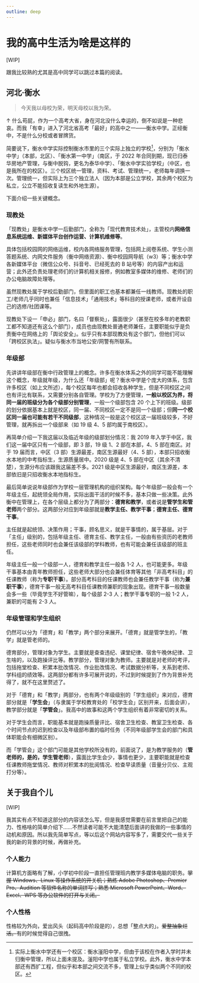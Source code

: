 ```yaml
---
outline: deep
---
```


# 我的高中生活为啥是这样的

[WIP]

跟我比较熟的尤其是高中同学可以跳过本篇的阅读。

## 河北·衡水

> 今天我以母校为荣，明天母校以我为荣。

↑ 什么苟屁，作为一个高考大省，身在河北没什么幸运的，倒不如说是一种悲哀。而我「有幸」进入了河北省高考「最好」的高中之一——衡水中学。正经衡中，不是什么分校或者冒牌货。

简要说下，衡水中学实际控制衡水市里的三个实际上独立的学校[^1]，分别为「衡水中学」（本部，北区）、「衡水第一中学」（南区，于 2022 年合同到期，现已归泰华房地产管理，与衡中脱钩，更名为泰华中学）、「衡水中学实验学校」（中区，也是我所在的校区）。三个校区统一管理，资料、考试、管理统一，老师每年调换一次。管理统一，但实际上为三个独立法人（因为本部是公立学校，其余两个校区为私立，公立不能招收复读生和外地生源）。

下面介绍一些关键概念。

### 现教处

「现教处」是衡水中学一后勤部门，全称为「现代教育技术处」，主管校内**网络信息系统运维、新媒体平台创作运营、计算机维修等**。

具体包括校园网的网络运维，校内各网络服务管理，包括网上阅卷系统、学生小测答题系统、内网文件服务（衡中网络资源）、衡中校园网导航（w3）等；衡水中学各新媒体平台（微信公众号、抖音号、已经死去的 B 站号等）的内容产出和运营；此外还负责处理老师们的计算机相关报修，例如教室多媒体的维修、老师们的办公电脑故障处理等。

虽然现教处属于学校后勤部门，但里面的职工也基本都兼任一线教师。现教处的职工/老师几乎同时也兼任「信息技术」「通用技术」等科目的授课老师，或者开设自己的选修/社团课等。

现教处下设一「申必」部门，名曰「督察处」，露面很少（甚至在校多年的老教职工都不知道还有这么个部门），成员也由现教处普通老师兼任，主要职能似乎是负责衡中在网络上的「舆论安全」。似乎只有本部现教处有这个部门，但他们可以「跨校区执法」。疑似与衡水市当地公安/网警有所联系。

### 年级部

先讲讲年级部在衡中行政管理上的概念。许多在衡水体系之外的同学可能不能理解这个概念，年级就年级，为什么还「年级部」呢？衡水中学是个庞大的体系，包含许多校区（如上文所述），每个校区每年也都会招收各种学生，但是不同校区之间也有评比有联系，又需要分别各自管理。学校为了方便管理，**一般以校区为界，将同一届的班级分为各个级部分别管理**，一般一个级部包含 20 个上下的班级。级部的划分依据基本上就是校区，同一届、不同校区一定不是同一个级部；但**同一个校区同一届也可能有若干不同级部**，这种情况一般是这个校区这一届班级较多，不好管理，就再拆出一个级部来（如 19 级 4、5 部均属于南校区）。

再简单介绍一下我这届以及临近年级的级部划分情况：我 2019 年入学于中区，我们这一届中区只有一个级部，即 3 部，19 级 1、2 部在本部，4、5 部在南区。对于 19 届而言，中区（3 部）生源最差，南区生源最好（4、5 部），本部只招收衡水本地的中考指标生，生源质量居中。2020 级是 4、5 部在中区（其余不清楚），生源分布应该跟我这届差不多。2021 级是中区生源最好，南区生源差，本部依旧是只招收衡水本地指标生。

最后简单说说年级部作为学校一层管理机构的组织架构。每个年级部一般会有一个年级主任，起统领全局作用，实际出面干活的时候不多，基本只做一些决策。此外衡中在管理上，在各个层级上都分为了两部分：**德育和教学**，或者说是**管学生和管老师**两个部分。这两部分对应到年级部就是**教学主任、教学干事**；**德育主任、德育干事**。

主任就是起统领、决策作用；干事，顾名思义，就是干事情的，属于基层。对于「主任」级别的，包括年级主任、德育主任、教学主任，一般由有些资历的老教师担任，这些老师同时也会兼任该级部的学科教师，也有可能会兼任该级部的班主任。

年级主任一般一个级部一人，德育和教学主任一般各 1-2 人，也可能更多。年级干事基本由青年教师担任，这些老师大部分也会兼任体育等其他「非高考科目」的任课教师（称为**专职干事**）。部分高考科目的任课教师也会兼任教学干事（称为**兼职干事**），德育干事一般无高考科目任课教师兼职的现象出现。德育干事一般数量会多一些（毕竟学生不好管嘛），每个级部 2-3 人；教学干事专职的一般 1-2 人，兼职的可能有 2-3 人。

### 年级管理和学生组织

仍然可以分为「德育」和「教学」两个部分来展开。「德育」就是管学生的，「教学」就是管老师的。

德育部分，管理对象为学生。主要就是查查违纪、课堂纪律、宿舍午晚休纪律、卫生啥的，以及跑操评比等。教学部分，管理对象为教师。主要就是对老师的考评，包括拖堂检查、积累本批改情况、作业批改情况、考试数据分析等，关系到老师、学科组的绩效等。这两部分都有许多可展开说的，不过到时候提到了作为背景补充得了，就不在这里赘述了。

对于「德育」和「教学」两部分，也有两个年级级别的「学生组织」来对应，德育部分就是「**学生会**」（与隶属于学校教育处的「校学生会」区别开来，后面会讲），教学部分就是「**学管会**」。我高中的故事和这两个学生组织有着非常密切的关系。

对于学生会而言，职能基本就是跑操质量评比、宿舍卫生检查、教室卫生检查、各个时间节点的迟到检查以及年级部布置的临时任务（不同年级部学生会的部门和具体职能会有细微区别）。

而「学管会」这个部门可能是其他学校所没有的，前面说了，是为教学服务的（**管老师的，是的，学生管老师**），露面比学生会少，事情也更少，主要职能就是检查任课教师拖堂情况、教师对积累本的批阅情况、检查早读质量（音量分贝仪、主观打分等）。

## 关于我自个儿

[WIP]

我其实有点不知道这部分的内容该怎么写，但是我感觉需要在前言里把自己的能力、性格啥的简单介绍下……不然读者可能不大能清楚后面讲的我做的一些事情的动机和原因。所以我先简单写点，等以后这个网站内容写多了，需要交代一些关于我的新的背景的时候，再做补充。

### 个人能力

计算机方面略有了解，小学初中阶段一直担任管理班内教学多媒体电脑的职务。<s>掌握 Windows、Linux 等操作系统的开关机；熟练 Adobe Photoshop、Premier Pro、Audition 等软件名称的单词拼写；熟悉 Microsoft PowerPoint、Word、Excel、WPS 等办公软件的打开与关闭。</s>

### 个人性格

性格较为外向，爱出风头（起码高中阶段是的），总想「整点大的」。<s>爱整抽象烂活。</s>有的时候觉得自己很拽。

[^1]: 实际上衡水中学还有一个校区：衡水滏阳中学，但由于该校在作者入学时并未归衡中管理，所以上面未提及。滏阳中学也属于私立学校。此外，衡水中学本部还有西扩工程，但似乎和本部之间交流不多，管理上似乎类似两个不同的校区。